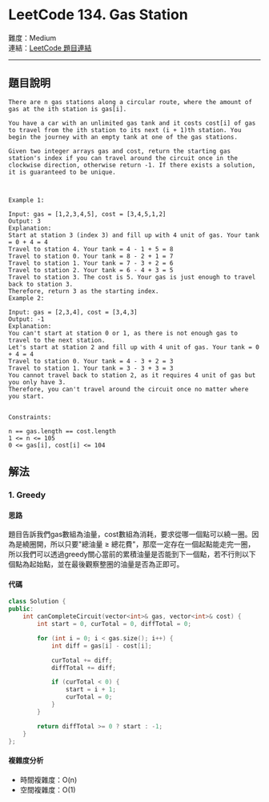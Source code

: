 # LeetCode 134. Gas Station

難度：Medium  
連結：[LeetCode 題目連結](https://leetcode.com/problems/gas-station/description/)

---

## 題目說明
    
    There are n gas stations along a circular route, where the amount of gas at the ith station is gas[i].

    You have a car with an unlimited gas tank and it costs cost[i] of gas to travel from the ith station to its next (i + 1)th station. You begin the journey with an empty tank at one of the gas stations.

    Given two integer arrays gas and cost, return the starting gas station's index if you can travel around the circuit once in the clockwise direction, otherwise return -1. If there exists a solution, it is guaranteed to be unique.



    Example 1:

    Input: gas = [1,2,3,4,5], cost = [3,4,5,1,2]
    Output: 3
    Explanation:
    Start at station 3 (index 3) and fill up with 4 unit of gas. Your tank = 0 + 4 = 4
    Travel to station 4. Your tank = 4 - 1 + 5 = 8
    Travel to station 0. Your tank = 8 - 2 + 1 = 7
    Travel to station 1. Your tank = 7 - 3 + 2 = 6
    Travel to station 2. Your tank = 6 - 4 + 3 = 5
    Travel to station 3. The cost is 5. Your gas is just enough to travel back to station 3.
    Therefore, return 3 as the starting index.
    Example 2:

    Input: gas = [2,3,4], cost = [3,4,3]
    Output: -1
    Explanation:
    You can't start at station 0 or 1, as there is not enough gas to travel to the next station.
    Let's start at station 2 and fill up with 4 unit of gas. Your tank = 0 + 4 = 4
    Travel to station 0. Your tank = 4 - 3 + 2 = 3
    Travel to station 1. Your tank = 3 - 3 + 3 = 3
    You cannot travel back to station 2, as it requires 4 unit of gas but you only have 3.
    Therefore, you can't travel around the circuit once no matter where you start.
    

    Constraints:

    n == gas.length == cost.length
    1 <= n <= 105
    0 <= gas[i], cost[i] <= 104

## 解法
### 1. Greedy
#### 思路

題目告訴我們gas數組為油量，cost數組為消耗，要求從哪一個點可以繞一圈。因為是繞圈開，所以只要"總油量 ≥ 總花費"，那麼一定存在一個起點能走完一圈，所以我們可以透過greedy關心當前的累積油量是否能到下一個點，若不行則以下個點為起始點，並在最後觀察整圈的油量是否為正即可。
    
#### 代碼

```c++
class Solution {
public:
    int canCompleteCircuit(vector<int>& gas, vector<int>& cost) {
        int start = 0, curTotal = 0, diffTotal = 0;

        for (int i = 0; i < gas.size(); i++) {
            int diff = gas[i] - cost[i];

            curTotal += diff;
            diffTotal += diff;

            if (curTotal < 0) {
                start = i + 1;
                curTotal = 0;
            }
        }

        return diffTotal >= 0 ? start : -1;
    }
};
```

#### 複雜度分析

- 時間複雜度：O(n)
- 空間複雜度：O(1)

